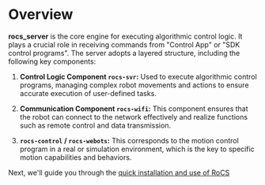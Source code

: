 # Overview


**rocs_server** is the core engine for executing algorithmic control logic. It plays a crucial role in receiving commands from "Control App" or "SDK control programs". The server adopts a layered structure, including the following key components: 

1. **Control Logic Component `rocs-svr`:** Used to execute algorithmic control programs, managing complex robot movements and actions to ensure accurate execution of user-defined tasks. 

2. **Communication Component `rocs-wifi`:** This component ensures that the robot can connect to the network effectively and realize functions such as remote control and data transmission. 

3. **`rocs-control` / `rocs-webots`:** This corresponds to the motion control program in a real or simulation environment, which is the key to specific motion capabilities and behaviors.


Next, we'll guide you through the [quick installation and use of RoCS](quick_start/installation.md)